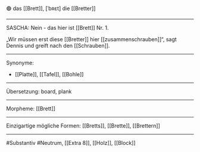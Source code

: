 🟢 das [[Brett]], [ˈbʀɛt]
die [[Bretter]]

---
SASCHA: Nein - das hier ist [[Brett]] Nr. 1.  

„Wir müssen erst diese [[Bretter]] hier [[zusammenschrauben]]“, sagt Dennis und greift nach den [[Schrauben]]. 


---
Synonyme:
- [[Platte]], [[Tafel]], [[Bohle]]

---
Übersetzung: board, plank

---
Morpheme:
[[Brett]]

---
Einzigartige mögliche Formen: [[Bretts]], [[Brette]], [[Brettern]]

---
#Substantiv #Neutrum, [[Extra 8]], [[Holz]], [[Block]]